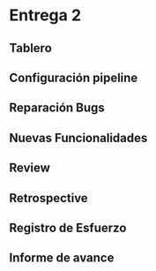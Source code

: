 # Entrega 2

## Tablero

## Configuración pipeline

## Reparación Bugs

## Nuevas Funcionalidades

## Review

## Retrospective

## Registro de Esfuerzo

## Informe de avance
